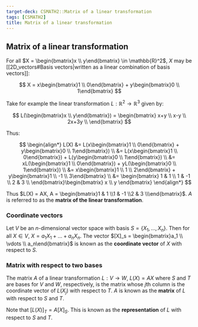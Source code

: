 ```yaml
---
target-deck: CSMATH2::Matrix of a linear transformation
tags: [CSMATH2]
title: Matrix of a linear transformation
---
```


## Matrix of a linear transformation

For all $X = \begin{bmatrix}x \\ y\end{bmatrix} \in \mathbb{R}^2$, $X$ may be [[2D_vectors#Basis vectors|written as a linear combination of basis vectors]]:

$$
X = x\begin{bmatrix}1 \\ 0\end{bmatrix} + y\begin{bmatrix}0 \\ 1\end{bmatrix}
$$

Take for example the linear transformation $L: \mathbb{R}^2 \to \mathbb{R}^3$ given by:

$$
L(\begin{bmatrix}x \\ y\end{bmatrix}) = \begin{bmatrix}
x+y \\
x-y \\
2x+3y \\
\end{bmatrix}
$$

Thus:

$$
\begin{align*}
L(X) &= L(x\begin{bmatrix}1 \\ 0\end{bmatrix} + y\begin{bmatrix}0 \\ 1\end{bmatrix}) \\
&= L(x\begin{bmatrix}1 \\ 0\end{bmatrix}) + L(y\begin{bmatrix}0 \\ 1\end{bmatrix}) \\
&= xL(\begin{bmatrix}1 \\ 0\end{bmatrix}) + yL(\begin{bmatrix}0 \\ 1\end{bmatrix}) \\
&= x\begin{bmatrix}1 \\ 1 \\ 2\end{bmatrix} + y\begin{bmatrix}1 \\ -1 \\ 3\end{bmatrix} \\
&= \begin{bmatrix}
1 & 1 \\
1 & -1 \\
2 & 3 \\
\end{bmatrix}\begin{bmatrix}
x \\
y
\end{bmatrix}
\end{align*}
$$

Thus $L(X) = AX, A = \begin{bmatrix}1 & 1 \\1 & -1 \\2 & 3 \\\end{bmatrix}$. $A$ is referred to as the **matrix of the linear transformation**.

<!--ID: 1722692623182-->

### Coordinate vectors

Let $V$ be an $n$-dimensional vector space with basis $S = \{X_1, \dots, X_n\}$. Then for all $X \in V$, $X = a_1X_1 + \dots + a_nX_n$. The vector $[X]_s = \begin{bmatrix}a_1 \\ \vdots \\ a_n\end{bmatrix}$ is known as the **coordinate vector** of $X$ with respect to $S$.

<!--ID: 1722692623186-->

### Matrix with respect to two bases

The matrix $A$ of a linear transformation $L: V \to W, \ L(X) = AX$ where $S$ and $T$ are bases for $V$ and $W$, respectively, is the matrix whose $j$th column is the coordinate vector of $L(X_j)$ with respect to $T$. $A$ is known as the **matrix** of $L$ with respect to $S$ and $T$.

Note that $[L(X)]_T = A[X]_S$. This is known as the **representation** of $L$ with respect to $S$ and $T$.

<!--ID: 1722692623189-->
